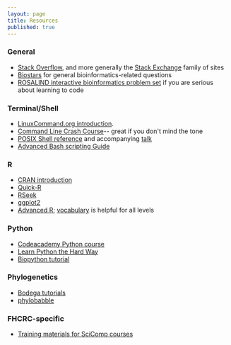 ```yaml
---
layout: page
title: Resources
published: true
---
```


### General

* [Stack Overflow](http://stackoverflow.com), and more generally the [Stack Exchange](http://stackexchange.com/sites) family of sites
* [Biostars](https://www.biostars.org/) for general bioinformatics-related questions
* [ROSALIND interactive bioinformatics problem set](http://rosalind.info/) if you are serious about learning to code


### Terminal/Shell

* [LinuxCommand.org introduction](http://linuxcommand.org/lc3_learning_the_shell.php).
* [Command Line Crash Course](http://cli.learncodethehardway.org/book/)-- great if you don't mind the tone
* [POSIX Shell reference](http://shellhaters.heroku.com/posix) and accompanying [talk](http://shellhaters.heroku.com/)
* [Advanced Bash scripting Guide](http://tldp.org/LDP/abs/html/index.html)


### R

* [CRAN introduction](http://cran.r-project.org/doc/manuals/R-intro.html)
* [Quick-R](http://www.statmethods.net/)
* [RSeek](http://rseek.org)
* [ggplot2](http://docs.ggplot2.org/current/)
* [Advanced R](http://adv-r.had.co.nz/); [vocabulary](http://adv-r.had.co.nz/Vocabulary.html) is helpful for all levels


### Python

* [Codeacademy Python course](http://www.codecademy.com/tracks/python)
* [Learn Python the Hard Way](http://learnpythonthehardway.org/book/)
* [Biopython tutorial](http://biopython.org/DIST/docs/tutorial/Tutorial.html)

### Phylogenetics

* [Bodega tutorials](http://treethinkers.org/tutorials/)
* [phylobabble](http://phylobabble.org/)


### FHCRC-specific

* [Training materials for SciComp courses](https://teams.fhcrc.org/sites/citwiki/SciComp/Training%20Materials/Forms/AllItems.aspx)
